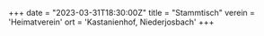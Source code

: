 +++
date = "2023-03-31T18:30:00Z"
title = "Stammtisch"
verein = 'Heimatverein'
ort = 'Kastanienhof, Niederjosbach'
+++
